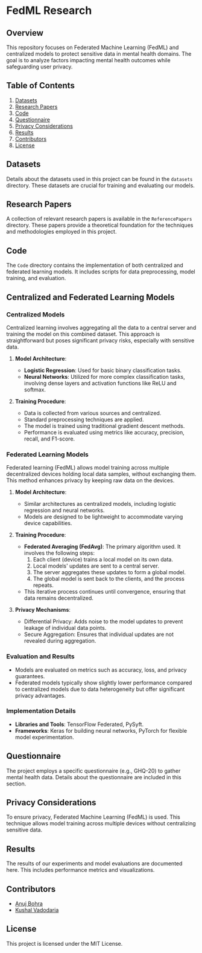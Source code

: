 # FedML Research

## Overview

This repository focuses on Federated Machine Learning (FedML) and centralized models to protect sensitive data in mental health domains. The goal is to analyze factors impacting mental health outcomes while safeguarding user privacy.

## Table of Contents

1. [Datasets](#datasets)
2. [Research Papers](#research-papers)
3. [Code](#code)
4. [Questionnaire](#questionnaire)
5. [Privacy Considerations](#privacy-considerations)
6. [Results](#results)
7. [Contributors](#contributors)
8. [License](#license)

## Datasets

Details about the datasets used in this project can be found in the `datasets` directory. These datasets are crucial for training and evaluating our models.

## Research Papers

A collection of relevant research papers is available in the `ReferencePapers` directory. These papers provide a theoretical foundation for the techniques and methodologies employed in this project.

## Code

The `Code` directory contains the implementation of both centralized and federated learning models. It includes scripts for data preprocessing, model training, and evaluation.

## Centralized and Federated Learning Models

### Centralized Models

Centralized learning involves aggregating all the data to a central server and training the model on this combined dataset. This approach is straightforward but poses significant privacy risks, especially with sensitive data.

1. **Model Architecture**:

   - **Logistic Regression**: Used for basic binary classification tasks.
   - **Neural Networks**: Utilized for more complex classification tasks, involving dense layers and activation functions like ReLU and softmax.

2. **Training Procedure**:
   - Data is collected from various sources and centralized.
   - Standard preprocessing techniques are applied.
   - The model is trained using traditional gradient descent methods.
   - Performance is evaluated using metrics like accuracy, precision, recall, and F1-score.

### Federated Learning Models

Federated learning (FedML) allows model training across multiple decentralized devices holding local data samples, without exchanging them. This method enhances privacy by keeping raw data on the devices.

1. **Model Architecture**:

   - Similar architectures as centralized models, including logistic regression and neural networks.
   - Models are designed to be lightweight to accommodate varying device capabilities.

2. **Training Procedure**:

   - **Federated Averaging (FedAvg)**: The primary algorithm used. It involves the following steps:
     1. Each client (device) trains a local model on its own data.
     2. Local models' updates are sent to a central server.
     3. The server aggregates these updates to form a global model.
     4. The global model is sent back to the clients, and the process repeats.
   - This iterative process continues until convergence, ensuring that data remains decentralized.

3. **Privacy Mechanisms**:
   - Differential Privacy: Adds noise to the model updates to prevent leakage of individual data points.
   - Secure Aggregation: Ensures that individual updates are not revealed during aggregation.

### Evaluation and Results

- Models are evaluated on metrics such as accuracy, loss, and privacy guarantees.
- Federated models typically show slightly lower performance compared to centralized models due to data heterogeneity but offer significant privacy advantages.

### Implementation Details

- **Libraries and Tools**: TensorFlow Federated, PySyft.
- **Frameworks**: Keras for building neural networks, PyTorch for flexible model experimentation.

## Questionnaire

The project employs a specific questionnaire (e.g., GHQ-20) to gather mental health data. Details about the questionnaire are included in this section.

## Privacy Considerations

To ensure privacy, Federated Machine Learning (FedML) is used. This technique allows model training across multiple devices without centralizing sensitive data.

## Results

The results of our experiments and model evaluations are documented here. This includes performance metrics and visualizations.

## Contributors

- [Anuj Bohra](https://github.com/anujbohra23)
- [Kushal Vadodaria](https://github.com/kushal-vadodaria)

## License

This project is licensed under the MIT License.
